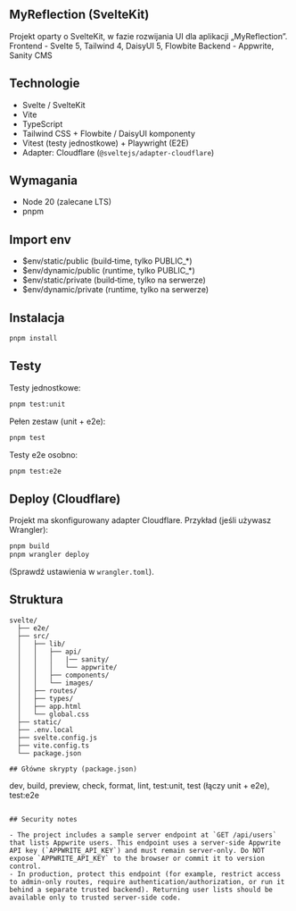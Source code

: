 ## MyReflection (SvelteKit)

Projekt oparty o SvelteKit, w fazie rozwijania UI dla aplikacji „MyReflection”. 
Frontend - Svelte 5, Tailwind 4, DaisyUI 5, Flowbite
Backend - Appwrite, Sanity CMS

## Technologie
- Svelte / SvelteKit
- Vite
- TypeScript
- Tailwind CSS + Flowbite / DaisyUI komponenty
- Vitest (testy jednostkowe) + Playwright (E2E)
- Adapter: Cloudflare (`@sveltejs/adapter-cloudflare`)

## Wymagania
- Node 20 (zalecane LTS)
- pnpm

## Import env
- $env/static/public (build‑time, tylko PUBLIC_*)
- $env/dynamic/public (runtime, tylko PUBLIC_*)
- $env/static/private (build‑time, tylko na serwerze)
- $env/dynamic/private (runtime, tylko na serwerze)

## Instalacja
```sh
pnpm install
```

## Testy
Testy jednostkowe:
```sh
pnpm test:unit
```
Pełen zestaw (unit + e2e):
```sh
pnpm test
```
Testy e2e osobno:
```sh
pnpm test:e2e
```

## Deploy (Cloudflare)
Projekt ma skonfigurowany adapter Cloudflare. Przykład (jeśli używasz Wrangler):
```sh
pnpm build
pnpm wrangler deploy
```
(Sprawdź ustawienia w `wrangler.toml`).

## Struktura
```
svelte/
  ├── e2e/
  ├── src/
  │   ├── lib/
  │   │   ├── api/
  │   │   │   |── sanity/
  │   │   │   └── appwrite/
  │   │   ├── components/
  │   │   └── images/
  │   ├── routes/
  │   ├── types/
  │   ├── app.html
  │   └── global.css
  ├── static/
  ├── .env.local  
  ├── svelte.config.js
  ├── vite.config.ts
  └── package.json

## Główne skrypty (package.json)
```
dev, build, preview, check, format, lint,
test:unit, test (łączy unit + e2e), test:e2e
```

## Security notes

- The project includes a sample server endpoint at `GET /api/users` that lists Appwrite users. This endpoint uses a server-side Appwrite API key (`APPWRITE_API_KEY`) and must remain server-only. Do NOT expose `APPWRITE_API_KEY` to the browser or commit it to version control.
- In production, protect this endpoint (for example, restrict access to admin-only routes, require authentication/authorization, or run it behind a separate trusted backend). Returning user lists should be available only to trusted server-side code.

